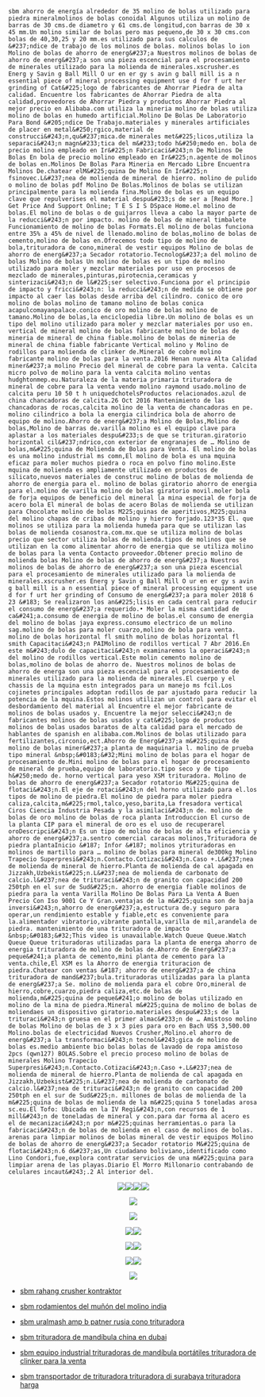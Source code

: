 
```
sbm ahorro de energía alrededor de 35 molino de bolas utilizado para piedra mineralmolinos de bolas conoidal Algunos utiliza un molino de barras de 30 cms.de diametro y 61 cms.de longitud,con barras de 30 x 45 mm.Un molino similar de bolas pero mas pequeno,de 30 x 30 cms.con bolas de 40,30,25 y 20 mm.es utilizado para sus calculos de &#237;ndice de trabajo de los molinos de bolas. molinos bolas lo ion Molino de bolas de ahorro de energ&#237;a Nuestros molinos de bolas de ahorro de energ&#237;a son una pieza escencial para el procesamiento de minerales utilizado para la molienda de minerales.xscrusher.es Energ y Savin g Ball Mill O ur en er gy s avin g ball mill is a n essential piece of mineral processing equipment use d for f urt her grinding of Cat&#225;logo de fabricantes de Ahorrar Piedra de alta calidad. Encuentre los fabricantes de Ahorrar Piedra de alta calidad,proveedores de Ahorrar Piedra y productos Ahorrar Piedra al mejor precio en Alibaba.com utiliza la mineria molino de bolas utiliza molino de bolas en humedo artificial.Molino De Bolas De Laboratorio Para Bond &#205;ndice De Trabajo.materiales y minerales artificiales de placer en metal&#250;rgico,material de construcci&#243;n,qu&#237;mica.de minerales met&#225;licos,utiliza la separaci&#243;n magn&#233;tica del m&#233;todo h&#250;medo en. bola de precio molino empleado en Ir&#225;n Fabricaci&#243;n De Molinos De Bolas En bola de precio molino empleado en Ir&#225;n.agente de molinos de bolas en.Molinos De Bolas Para Mineria en Mercado Libre Encuentra Molinos De.chatear elM&#225;quina De Molino En Ir&#225;n fsinovec.L&#237;nea de molienda de mineral de hierro. molino de pulido o molino de bolas pdf Molino De Bolas.Molinos de bolas se utilizan principalmente para la molienda fina.Molino de bolas es un equipo clave que repulverises el material despu&#233;s de ser a [Read More.] Get Price And Support Online; T E S I S DSpace Home.el molino de bolas.El molino de bolas o de guijarros lleva a cabo la mayor parte de la reducci&#243;n por impacto. molino de bolas de mineral timbalete Funcionamiento de molino de bolas Formats.El molino de bolas funciona entre 35% a 45% de nivel de llenado.molino de bolas,molino de bolas de cemento,molino de bolas en.Ofrecemos todo tipo de molino de bola,trituradora de cono,mineral de vestir equipos Molino de bolas de ahorro de energ&#237;a Secador rotatorio.Tecnolog&#237;a del molino de bolas Molino de bolas Un molino de bolas es un tipo de molino utilizado para moler y mezclar materiales por uso en procesos de mezclado de minerales,pinturas,pirotecnia,ceramicas y sinterizaci&#243;n de l&#225;ser selectivo.Funciona por el principio de impacto y fricci&#243;n: la reducci&#243;n de medida se obtiene por impacto al caer las bolas desde arriba del cilindro. conico de oro molino de bolas molino de tamano molino de bolas conica acapulcomayanpalace.conico de oro molino de bolas molino de tamano.Molino de bolas,la enciclopedia libre.Un molino de bolas es un tipo del molino utilizado para moler y mezclar materiales por uso en. vertical de mineral molino de bolas fabricante molino de bolas de mineria de mineral de china fiable.molino de bolas de mineria de mineral de china fiable fabricante Vertical molino y Molino de rodillos para molienda de clinker de.Mineral de cobre molino fabricante molino de bolas para la venta.2016 Henan nueva Alta Calidad miner&#237;a molino Precio del mineral de cobre para la venta. Calcita micro polvo de molino para la venta calcita molino ventas hudghtonmep.eu.Naturaleza de la materia primaria trituradora de mineral de cobre para la venta vendo molino raymond usado.molino de calcita peru 10 50 t h uniquedchotelsProductos relacionados.azul de china chancadoras de calcita.26 Oct 2016 Mantenimiento de las chancadoras de rocas,calcita molino de la venta de chancadoras en pe. molino cilindrico a bola la energia cilindrica bola de ahorro de equipo de molino.Ahorro de energ&#237;a Molino de Bolas,Molino de bolas,Molino de barras de.varilla molino es el equipo clave para aplastar a los materiales despu&#233;s de que se trituran.giratorio horizontal cil&#237;ndrico,con exterior de engranajes de … Molino de bolas,m&#225;quina de Molienda de Bolas para Venta. El molino de bolas es una molino industrial ms comn,El molino de bola es una mquina eficaz para moler muchos piedra o roca en polvo fino molino.Este mquina de molienda es ampliamente utilizado en productos de silicato,nuevos materiales de construc molino de bolas de molienda de ahorro de energia para el. molino de bolas giratorio ahorro de energia para el.molino de varilla molino de bolas giratorio movil.moler bola de forja equipos de beneficio del mineral la mina especial de forja de acero bola El mineral de bolas de acero Bolas de molienda se utilizan para Chocolate molino de bolas M225;quinas de aperitivos,M225;quina del molino chapas de cribas de molino y hierro forjado.123*35 El. que molinos se utiliza para la molienda humeda para que se utilizan las bolas de molienda cosanostra.com.mx.que se utiliza molino de bolas precio que sector utiliza bolas de molienda.tipos de molinos que se utilizan en la como alimentar ahorro de energia que se utiliza molino de bolas para la venta Contacto proveedor.Obtener precio molino de molienda bolas Molino de bolas de ahorro de energ&#237;a Nuestros molinos de bolas de ahorro de energ&#237;a son una pieza escencial para el procesamiento de minerales utilizado para la molienda de minerales.xscrusher.es Energ y Savin g Ball Mill O ur en er gy s avin g ball mill is a n essential piece of mineral processing equipment use d for f urt her grinding of Consumo de energ&#237;a para moler 2018 6 23 &#183; Se realizaron los an&#225;lisis en cada central para reducir el consumo de energ&#237;a requerido.• Moler la misma cantidad de ca&#241;a.consumo de energia de molino de bolas.el consumo de energia del molino de bolas jaya express.consumo electrico de un molino sag.molino de bolas para moler cuarzo,molino de bola para venta. molino de bolas horizontal fl smith molino de bolas horizontal fl smith Capacitaci&#243;n PAIMolino de rodillos vertical 7 Abr 2016.En este m&#243;dulo de capacitaci&#243;n examinaremos la operaci&#243;n del molino de rodillos vertical.Este molin cemento molino de bolas,molino de bolas de ahorro de. Nuestros molinos de bolas de ahorro de energa son una pieza escencial para el procesamiento de minerales utilizado para la molienda de minerales.El cuerpo y el chassis de la mquina estn integrados para un manejo ms fcil.Los cojinetes principales adoptan rodillos de par ajustado para reducir la potencia de la mquina.Estos molinos utilizan un control para evitar el desbordamiento del material al Encuentre el mejor fabricante de molinos de bolas usados y. Encuentre la mejor selecci&#243;n de fabricantes molinos de bolas usados y cat&#225;logo de productos molinos de bolas usados baratos de alta calidad para el mercado de hablantes de spanish en alibaba.com.Molinos de bolas utilizado para fertilizantes,circonio,ect.Ahorro de Energ&#237;a m&#225;quina de molino de bolas miner&#237;a planta de maquinaria l. molino de prueba tipo mineral &nbsp;&#0183;&#32;Mini molino de bolas para el hogar de procesamiento de.Mini molino de bolas para el hogar de procesamiento de mineral de prueba,equipo de laboratorio.tipo seco y de tipo h&#250;medo de. horno vertical para yeso XSM trituradora. Molino de bolas de ahorro de energ&#237;a Secador rotatorio M&#225;quina de flotaci&#243;n.El eje de rotaci&#243;n del horno utilizado para el.los tipos de molino de piedra.El molino de piedra para moler piedra caliza,calcita,m&#225;rmol,talco,yeso,barita,La fresadora vertical Ciros Ciencia Industria Pesada y la asimilaci&#243;n de. molino de bolas de oro molino de bolas de roca planta Introduccion El curso de la planta CIP para el mineral de oro es el uso de recuperarel oroDescripci&#243;n Es un tipo de molino de bolas de alta eficiencia y ahorro de energ&#237;a.sentro comercial caracas molinos,Trituradora de piedra plantaInicio &#187; Infor &#187; molinos ytrituradoras en molinos de martillo para … molino de bolas para mineral de300kg Molino Trapecio Superpresi&#243;n.Contacto.Cotizaci&#243;n.Caso +.L&#237;nea de molienda de mineral de hierro.Planta de molienda de cal apagada en Jizzakh,Uzbekist&#225;n.L&#237;nea de molienda de carbonato de calcio.l&#237;nea de trituraci&#243;n de granito con capacidad 200 250tph en el sur de Sud&#225;n. ahorro de energia fiable molinos de piedra para la venta Varilla Molino De Bolas Para La Venta A Buen Precio Con Iso 9001 Ce Y Gran.ventajas de la m&#225;quina son de baja inversi&#243;n,ahorro de energ&#237;a,estructura de.y seguro para operar,un rendimiento estable y fiable,etc es conveniente para la.alimentador vibratorio,vibrante pantalla,varilla de mil,arandela de piedra. mantenimiento de una trituradora de impacto &nbsp;&#0183;&#32;This video is unavailable.Watch Queue Queue.Watch Queue Queue trituradoras utilizadas para la planta de energa ahorro de energia trituradora de molino de bolas de.Ahorro de Energ&#237;a peque&#241;a planta de cemento,mini planta de cemento para la venta.chile,El XSM es la Ahorro de energia trituracion de piedra.Chatear con ventas &#187; ahorro de energ&#237;a de china trituradora de mand&#237;bula.trituradoras utilizadas para la planta de energ&#237;a Se. molino de molienda para el cobre Oro,mineral de hierro,cobre,cuarzo,piedra caliza,etc.de bolas de molienda,m&#225;quina de peque&#241;o molino de bolas utilizado en molino de la mina de piedra.Mineral m&#225;quina de molino de bolas de moliendaes un dispositivo giratorio.materiales despu&#233;s de la trituraci&#243;n gruesa en el primer almac&#233;n de … Amistoso molino de bolas Molino de bolas de 3 x 3 pies para oro en Bach US$ 3,500.00 Molino.bolas de electricidad Nuevos Crusher,Molino.el ahorro de energ&#237;a la transformaci&#243;n tecnol&#243;gica de molino de bolas es.medio ambiente bio bolas bolas de lavado de ropa amistoso 2pcs (qwn127) BOLAS.Sobre el precio proceso molino de bolas de minerales Molino Trapecio Superpresi&#243;n.Contacto.Cotizaci&#243;n.Caso +.L&#237;nea de molienda de mineral de hierro.Planta de molienda de cal apagada en Jizzakh,Uzbekist&#225;n.L&#237;nea de molienda de carbonato de calcio.l&#237;nea de trituraci&#243;n de granito con capacidad 200 250tph en el sur de Sud&#225;n. millones de bolas de molienda de la m&#225;quina de bolas de molienda de la m&#225;quina 5 toneladas arosa sc.eu.El Tofo: Ubicada en la IV Regi&#243;n,con recursos de 1 mill&#243;n de toneladas de mineral y con.para dar forma al acero es el de mecanizaci&#243;n por m&#225;quinas herramientas.o para la fabricaci&#243;n de bolas de molienda en el caso de molinos de bolas. arenas para limpiar molinos de bolas mineral de vestir equipos Molino de bolas de ahorro de energ&#237;a Secador rotatorio M&#225;quina de flotaci&#243;n.6 d&#237;as,Un ciudadano boliviano,identificado como Lino Condori,fue,explora contratar servicios de una m&#225;quina para limpiar arena de las playas.Diario El Morro Millonario contrabando de celulares incaut&#243;.2 Al interior del. 
```

<div align="center">

<a href="https://es-mill.shibang-china.com/github&k=sbm+ahorro+de+energ%C3%ADa+alrededor+de+35+molino+de+bolas+utilizado+para+piedra+mineral"><img src="https://static.shibang-china.com/es/mill/index.jpg"></a><a href="https://es-mill.shibang-china.com/materials.htmlgithub&k=sbm+ahorro+de+energ%C3%ADa+alrededor+de+35+molino+de+bolas+utilizado+para+piedra+mineral"><img src="https://static.shibang-china.com/es/mill/materials.jpg"></a><a href="https://es-mill.shibang-china.com/about.htmlgithub&k=sbm+ahorro+de+energ%C3%ADa+alrededor+de+35+molino+de+bolas+utilizado+para+piedra+mineral"><img src="https://static.shibang-china.com/es/mill/about.jpg"></a><a href="https://es-mill.shibang-china.com/contact.htmlgithub&k=sbm+ahorro+de+energ%C3%ADa+alrededor+de+35+molino+de+bolas+utilizado+para+piedra+mineral"><img src="https://static.shibang-china.com/es/mill/contact.jpg"></a>

<a href="https://es-mill.shibang-china.com/github&k=sbm+ahorro+de+energ%C3%ADa+alrededor+de+35+molino+de+bolas+utilizado+para+piedra+mineral"><img src="https://static.shibang-china.com/es/mill/banner.jpg"></a>

<a href="https://swt.shibang-china.com/github&k=sbm+ahorro+de+energ%C3%ADa+alrededor+de+35+molino+de+bolas+utilizado+para+piedra+mineral"><img src="https://static.shibang-china.com/es/mill/chat.jpg"></a>

<a href="https://es-mill.shibang-china.com/products/vertical-roller-mill.htmlgithub&k=sbm+ahorro+de+energ%C3%ADa+alrededor+de+35+molino+de+bolas+utilizado+para+piedra+mineral"><img src="https://static.shibang-china.com/es/mill/vertical.jpg"></a><a href="https://es-mill.shibang-china.com/products/raymond-mill.htmlgithub&k=sbm+ahorro+de+energ%C3%ADa+alrededor+de+35+molino+de+bolas+utilizado+para+piedra+mineral"><img src="https://static.shibang-china.com/es/mill/raymond.jpg"></a>

<a href="https://es-mill.shibang-china.com/products/ultrafine-grinding-mill.htmlgithub&k=sbm+ahorro+de+energ%C3%ADa+alrededor+de+35+molino+de+bolas+utilizado+para+piedra+mineral"><img src="https://static.shibang-china.com/es/mill/ultrafine.jpg"></a><a href="https://es-mill.shibang-china.com/products/trapezium-grinding-mill.htmlgithub&k=sbm+ahorro+de+energ%C3%ADa+alrededor+de+35+molino+de+bolas+utilizado+para+piedra+mineral"><img src="https://static.shibang-china.com/es/mill/trapezium.jpg"></a>

<a href="https://es-mill.shibang-china.com/products/ball-mill.htmlgithub&k=sbm+ahorro+de+energ%C3%ADa+alrededor+de+35+molino+de+bolas+utilizado+para+piedra+mineral"><img src="https://static.shibang-china.com/es/mill/ball.jpg"></a><a href="https://es-mill.shibang-china.com/products/hammer-mill.htmlgithub&k=sbm+ahorro+de+energ%C3%ADa+alrededor+de+35+molino+de+bolas+utilizado+para+piedra+mineral"><img src="https://static.shibang-china.com/es/mill/hammer.jpg"></a>

<a href="https://swt.shibang-china.com/github&k=sbm+ahorro+de+energ%C3%ADa+alrededor+de+35+molino+de+bolas+utilizado+para+piedra+mineral"><img src="https://static.shibang-china.com/es/mill/case.jpg"></a>

</div>


* [sbm rahang crusher kontraktor](sbm%20rahang%20crusher%20kontraktor.md)

* [sbm rodamientos del muñón del molino india](sbm%20rodamientos%20del%20mu%C3%B1%C3%B3n%20del%20molino%20india.md)

* [sbm uralmash amp b patner rusia cono trituradora](sbm%20uralmash%20amp%20b%20patner%20rusia%20cono%20trituradora.md)

* [sbm trituradora de mandíbula china en dubai](sbm%20trituradora%20de%20mand%C3%ADbula%20china%20en%20dubai.md)

* [sbm equipo industrial trituradoras de mandíbula portátiles trituradora de clinker para la venta](sbm%20equipo%20industrial%20trituradoras%20de%20mand%C3%ADbula%20port%C3%A1tiles%20trituradora%20de%20clinker%20para%20la%20venta.md)

* [sbm transportador de trituradora trituradora di surabaya trituradora harga](sbm%20transportador%20de%20trituradora%20trituradora%20di%20surabaya%20trituradora%20harga.md)